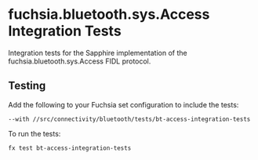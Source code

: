 # fuchsia.bluetooth.sys.Access Integration Tests

Integration tests for the Sapphire implementation of the fuchsia.bluetooth.sys.Access FIDL protocol.

## Testing

Add the following to your Fuchsia set configuration to include the tests:

`--with //src/connectivity/bluetooth/tests/bt-access-integration-tests`

To run the tests:

```
fx test bt-access-integration-tests
```
